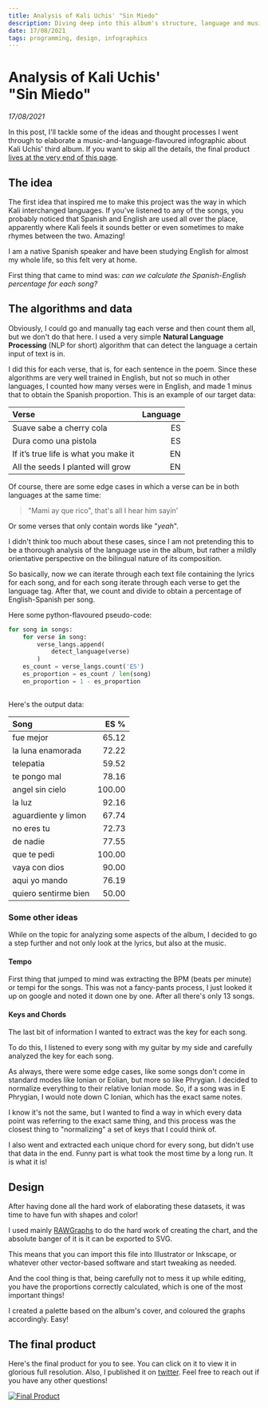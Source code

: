 ```yaml
---
title: Analysis of Kali Uchis' "Sin Miedo"
description: Diving deep into this album's structure, language and musical theory
date: 17/08/2021
tags: programming, design, infographics
---
```


# Analysis of Kali Uchis' <br>"Sin Miedo"
*17/08/2021*



In this post, I'll tackle some of the ideas and thought processes I went through to elaborate a music-and-language-flavoured infographic about Kali Uchis' third album. If you want to skip all the details, the final product <a href="#final-product">lives at the very end of this page</a>.


## The idea
The first idea that inspired me to make this project was the way in which Kali interchanged languages. If you've listened to any of the songs, you probably noticed that Spanish and English are used all over the place, apparently where Kali feels it sounds better or even sometimes to make rhymes between the two. Amazing!

I am a native Spanish speaker and have been studying English for almost my whole life, so this felt very at home. 

First thing that came to mind was: *can we calculate the Spanish-English percentage for each song?*


## The algorithms and data

Obviously, I could go and manually tag each verse and then count them all, but we don't do that here. I used a very simple **Natural Language Processing** (NLP for short) algorithm that can detect the language a certain input of text is in.

I did this for each verse, that is, for each sentence in the poem. Since these algorithms are very well trained in English, but not so much in other languages, I counted how many verses were in English, and made 1 minus that to obtain the Spanish proportion. This is an example of our target data:


| Verse                                 | Language |
| :------------------------------------- | --------:|
| Suave sabe a cherry cola              | ES       |
| Dura como una pistola                 | ES       |
| If it’s true life is what you make it | EN       |
| All the seeds I planted will grow     | EN       | 


Of course, there are some edge cases in which a verse can be in both languages at the same time:

> "Mami ay que rico", that's all I hear him sayin'

Or some verses that only contain words like "*yeah*".

I didn't think too much about these cases, since I am not pretending this to be a thorough analysis of the language use in the album, but rather a mildly orientative perspective on the bilingual nature of its composition.

So basically, now we can iterate through each text file containing the lyrics for each song, and for each song iterate through each verse to get the language tag. After that, we count and divide to obtain a percentage of English-Spanish per song. 

Here some python-flavoured pseudo-code:

```python
for song in songs:
	for verse in song:
		verse_langs.append(
			detect_language(verse)
		)
	es_count = verse_langs.count('ES')
	es_proportion = es_count / len(song)
	en_proportion = 1 - es_proportion
	
```


Here's the output data:



| Song                 	|   ES % 	|
|:----------------------|-------:	|
| fue mejor            	|  65.12 	|
| la luna enamorada    	|  72.22 	|
| telepatia            	|  59.52 	|
| te pongo mal         	|  78.16 	|
| angel sin cielo      	| 100.00 	|
| la luz               	|  92.16 	|
| aguardiente y limon  	|  67.74 	|
| no eres tu           	|  72.73 	|
| de nadie             	|  77.55 	|
| que te pedi          	| 100.00 	|
| vaya con dios        	|  90.00 	|
| aqui yo mando        	| 76.19  	|
| quiero sentirme bien 	| 50.00  	|


### Some other ideas
While on the topic for analyzing some aspects of the album, I decided to go a step further and not only look at the lyrics, but also at the music.

#### Tempo
First thing that jumped to mind was extracting the BPM (beats per minute) or tempi for the songs. This was not a fancy-pants process, I just looked it up on google and noted it down one by one. After all there's only 13 songs.

#### Keys and Chords
The last bit of information I wanted to extract was the key for each song.

To do this, I listened to every song with my guitar by my side and carefully analyzed the key for each song.

As always, there were some edge cases, like some songs don't come in standard modes like Ionian or Eolian, but more so like Phrygian. I decided to normalize everything to their relative Ionian mode. So, if a song was in E Phrygian, I would note down C Ionian, which has the exact same notes.

I know it's not the same, but I wanted to find a way in which every data point was referring to the exact same thing, and this process was the closest thing to "normalizing" a set of keys that I could think of.

I also went and extracted each unique chord for every song, but didn't use that data in the end. Funny part is what took the most time by a long run. It is what it is!

## Design

After having done all the hard work of elaborating these datasets, it was time to have fun with shapes and color!

I used mainly [RAWGraphs](https://rawgraphs.io) to do the hard work of creating the chart, and the absolute banger of it is it can be exported to SVG.

This means that you can import this file into Illustrator or Inkscape, or whatever other vector-based software and start tweaking as needed. 

And the cool thing is that, being carefully not to mess it up while editing, you have the proportions correctly calculated, which is one of the most important things!

I created a palette based on the album's cover, and coloured the graphs accordingly. Easy!

<a id="final-product"></a>


## The final product

Here's the final product for you to see. You can click on it to view it in glorious full resolution. Also, I published it on [twitter](https://twitter.com/jesi_rgb/status/1426575462315307010?s=20). Feel free to reach out if you have any other questions!

<a href="/portfolio-images/analysis-sin-miedo/sin-miedo-analysis.pdf">

![Final Product](/portfolio-images/analysis-sin-miedo/analysis-sin-miedo.jpg)

</a>

